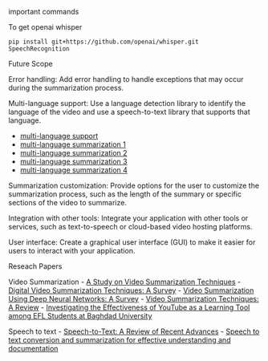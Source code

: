 important commands

To get openai whisper
```
pip install git+https://github.com/openai/whisper.git SpeechRecognition
```

Future Scope

Error handling: Add error handling to handle exceptions that may occur during the summarization process.

Multi-language support: Use a language detection library to identify the language of the video and use a speech-to-text library that supports that language.
- [multi-language support](https://huggingface.co/voidful/wav2vec2-xlsr-multilingual-56)
- [multi-language summarization 1](https://huggingface.co/csebuetnlp/mT5_multilingual_XLSum)
- [multi-language summarization 2](https://huggingface.co/csebuetnlp/mT5_m2m_crossSum)
- [multi-language summarization 3](https://huggingface.co/spursyy/mT5_multilingual_XLSum_rust)
- [multi-language summarization 4](https://huggingface.co/csebuetnlp/mT5_m2m_crossSum_enhanced)

Summarization customization: Provide options for the user to customize the summarization process, such as the length of the summary or specific sections of the video to summarize.

Integration with other tools: Integrate your application with other tools or services, such as text-to-speech or cloud-based video hosting platforms.

User interface: Create a graphical user interface (GUI) to make it easier for users to interact with your application.

Reseach Papers

Video Summarization
    - [A Study on Video Summarization Techniques](https://www.rroij.com/open-access/a-study-on-video-summarization-techniques.pdf)
    - [Digital Video Summarization Techniques: A Survey](https://www.researchgate.net/publication/338526880_Digital_Video_Summarization_Techniques_A_Survey)
    - [Video Summarization Using Deep Neural Networks: A Survey](https://arxiv.org/abs/2101.06072)
    - [Video Summarization Techniques: A Review](https://www.researchgate.net/publication/349054318_Video_Summarization_Techniques_A_Review)
    - [Investigating the Effectiveness of YouTube as a Learning Tool among EFL Students at Baghdad University](https://papers.ssrn.com/sol3/papers.cfm?abstract_id=3676002)
    
Speech to text
    - [Speech-to-Text: A Review of Recent Advances](https://arxiv.org/abs/2101.06072)
    - [Speech to text conversion and summarization for effective understanding and documentation](https://www.researchgate.net/publication/349054318_Video_Summarization_Techniques_A_Review)